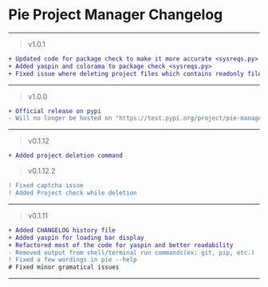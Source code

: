 # Pie Project Manager Changelog
<hr>

> v1.0.1

```diff
+ Updated code for package check to make it more accurate <sysreqs.py>
+ Added yaspin and colorama to package check <sysreqs.py>
+ Fixed issue where deleting project files which contains readonly files inside will crash the program(Windows) <cli.py>
```

<hr>

> v1.0.0

```diff
+ Official release on pypi
- Will no longer be hosted on "https://test.pypi.org/project/pie-manager/"
```

<hr>

> v0.1.12

```diff
+ Added project deletion command
```

> v0.1.12.2

```diff
! Fixed captcha issue
! Added Project check while deletion
```

<hr>

> v0.1.11

```diff
+ Added CHANGELOG history file
+ Added yaspin for loading bar display
+ Refactored most of the code for yaspin and better readability
- Removed output from shell/terminal run commands(ex: git, pip, etc.)
! Fixed a few wordings in pie --help
# Fixed minor gramatical issues
```

<hr>